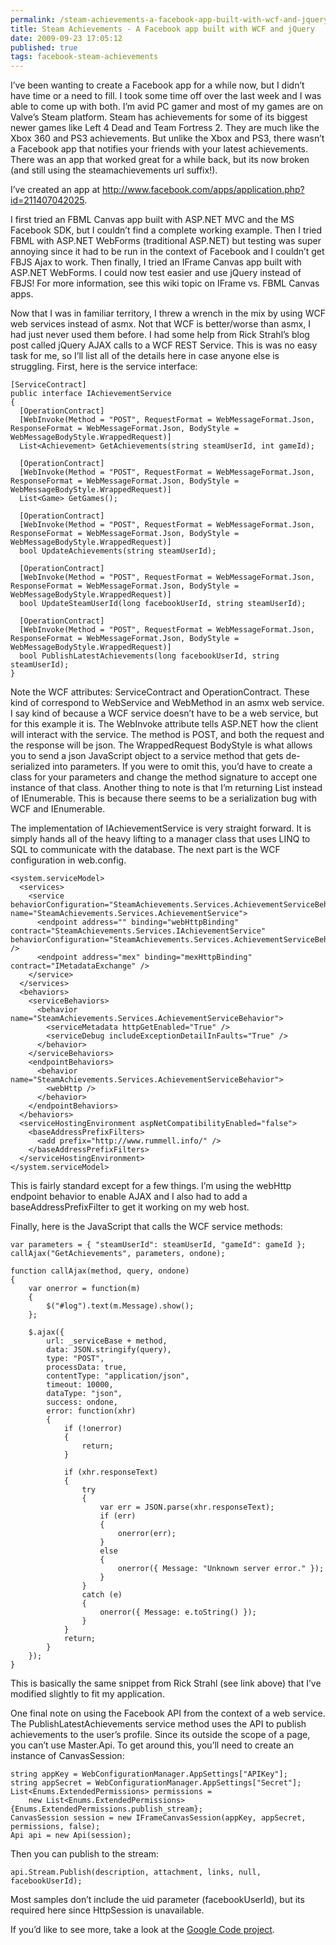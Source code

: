 ```yaml
---
permalink: /steam-achievements-a-facebook-app-built-with-wcf-and-jquery
title: Steam Achievements - A Facebook app built with WCF and jQuery
date: 2009-09-23 17:05:12
published: true
tags: facebook-steam-achievements
---
```


I’ve been wanting to create a Facebook app for a while now, but I didn’t have time or a need to fill. I took some time off over the last week and I was able to come up with both. I’m avid PC gamer and most of my games are on Valve’s Steam platform. Steam has achievements for some of its biggest newer games like Left 4 Dead and Team Fortress 2. They are much like the Xbox 360 and PS3 achievements. But unlike the Xbox and PS3, there wasn’t a Facebook app that notifies your friends with your latest achievements. There was an app that worked great for a while back, but its now broken (and still using the steamachievements url suffix!).

I’ve created an app at http://www.facebook.com/apps/application.php?id=211407042025.

I first tried an FBML Canvas app built with ASP.NET MVC and the MS Facebook SDK, but I couldn’t find a complete working example. Then I tried FBML with ASP.NET WebForms (traditional ASP.NET) but testing was super annoying since it had to be run in the context of Facebook and I couldn’t get FBJS Ajax to work. Then finally, I tried an IFrame Canvas app built with ASP.NET WebForms. I could now test easier and use jQuery instead of FBJS! For more information, see this wiki topic on IFrame vs. FBML Canvas apps.

Now that I was in familiar territory, I threw a wrench in the mix by using WCF web services instead of asmx. Not that WCF is better/worse than asmx, I had just never used them before. I had some help from Rick Strahl’s blog post called jQuery AJAX calls to a WCF REST Service. This is was no easy task for me, so I’ll list all of the details here in case anyone else is struggling. First, here is the service interface:

    [ServiceContract]
    public interface IAchievementService
    {
      [OperationContract]
      [WebInvoke(Method = "POST", RequestFormat = WebMessageFormat.Json, ResponseFormat = WebMessageFormat.Json, BodyStyle = WebMessageBodyStyle.WrappedRequest)]
      List<Achievement> GetAchievements(string steamUserId, int gameId);

      [OperationContract]
      [WebInvoke(Method = "POST", RequestFormat = WebMessageFormat.Json, ResponseFormat = WebMessageFormat.Json, BodyStyle = WebMessageBodyStyle.WrappedRequest)]
      List<Game> GetGames();

      [OperationContract]
      [WebInvoke(Method = "POST", RequestFormat = WebMessageFormat.Json, ResponseFormat = WebMessageFormat.Json, BodyStyle = WebMessageBodyStyle.WrappedRequest)]
      bool UpdateAchievements(string steamUserId);

      [OperationContract]
      [WebInvoke(Method = "POST", RequestFormat = WebMessageFormat.Json, ResponseFormat = WebMessageFormat.Json, BodyStyle = WebMessageBodyStyle.WrappedRequest)]
      bool UpdateSteamUserId(long facebookUserId, string steamUserId);

      [OperationContract]
      [WebInvoke(Method = "POST", RequestFormat = WebMessageFormat.Json, ResponseFormat = WebMessageFormat.Json, BodyStyle = WebMessageBodyStyle.WrappedRequest)]
      bool PublishLatestAchievements(long facebookUserId, string steamUserId);
    }

Note the WCF attributes: ServiceContract and OperationContract. These kind of correspond to WebService and WebMethod in an asmx web service. I say kind of because a WCF service doesn’t have to be a web service, but for this example it is. The WebInvoke attribute tells ASP.NET how the client will interact with the service. The method is POST, and both the request and the response will be json. The WrappedRequest BodyStyle is what allows you to send a json JavaScript object to a service method that gets de-serialized into parameters. If you were to omit this, you’d have to create a class for your parameters and change the method signature to accept one instance of that class. Another thing to note is that I’m returning List<T> instead of IEnumerable<T>. This is because there seems to be a serialization bug with WCF and IEnumerable<T>.

The implementation of IAchievementService is very straight forward. It is simply hands all of the heavy lifting to a manager class that uses LINQ to SQL to communicate with the database. The next part is the WCF configuration in web.config.

    <system.serviceModel>
      <services>
        <service behaviorConfiguration="SteamAchievements.Services.AchievementServiceBehavior" name="SteamAchievements.Services.AchievementService">
          <endpoint address="" binding="webHttpBinding" contract="SteamAchievements.Services.IAchievementService" behaviorConfiguration="SteamAchievements.Services.AchievementServiceBehavior" />
          <endpoint address="mex" binding="mexHttpBinding" contract="IMetadataExchange" />
        </service>
      </services>
      <behaviors>
        <serviceBehaviors>
          <behavior name="SteamAchievements.Services.AchievementServiceBehavior">
            <serviceMetadata httpGetEnabled="True" />
            <serviceDebug includeExceptionDetailInFaults="True" />
          </behavior>
        </serviceBehaviors>
        <endpointBehaviors>
          <behavior name="SteamAchievements.Services.AchievementServiceBehavior">
            <webHttp />
          </behavior>
        </endpointBehaviors>
      </behaviors>
      <serviceHostingEnvironment aspNetCompatibilityEnabled="false">
        <baseAddressPrefixFilters>
          <add prefix="http://www.rummell.info/" />
        </baseAddressPrefixFilters>
      </serviceHostingEnvironment>
    </system.serviceModel>

This is fairly standard except for a few things. I’m using the webHttp endpoint behavior to enable AJAX and I also had to add a baseAddressPrefixFilter to get it working on my web host.

Finally, here is the JavaScript that calls the WCF service methods:

    var parameters = { "steamUserId": steamUserId, "gameId": gameId };
    callAjax("GetAchievements", parameters, ondone);

    function callAjax(method, query, ondone)
    {
        var onerror = function(m)
        {
            $("#log").text(m.Message).show();
        };

        $.ajax({
            url: _serviceBase + method,
            data: JSON.stringify(query),
            type: "POST",
            processData: true,
            contentType: "application/json",
            timeout: 10000,
            dataType: "json",
            success: ondone,
            error: function(xhr)
            {
                if (!onerror)
                {
                    return;
                }

                if (xhr.responseText)
                {
                    try
                    {
                        var err = JSON.parse(xhr.responseText);
                        if (err)
                        {
                            onerror(err);
                        }
                        else
                        {
                            onerror({ Message: "Unknown server error." });
                        }
                    }
                    catch (e)
                    {
                        onerror({ Message: e.toString() });
                    }
                }
                return;
            }
        });
    }

This is basically the same snippet from Rick Strahl (see link above) that I’ve modified slightly to fit my application.

One final note on using the Facebook API from the context of a web service. The PublishLatestAchievements service method uses the API to publish achievements to the user’s profile. Since its outside the scope of a page, you can’t use Master.Api. To get around this, you’ll need to create an instance of CanvasSession:

    string appKey = WebConfigurationManager.AppSettings["APIKey"];
    string appSecret = WebConfigurationManager.AppSettings["Secret"];
    List<Enums.ExtendedPermissions> permissions =
        new List<Enums.ExtendedPermissions> {Enums.ExtendedPermissions.publish_stream};
    CanvasSession session = new IFrameCanvasSession(appKey, appSecret, permissions, false);
    Api api = new Api(session);

Then you can publish to the stream:

    api.Stream.Publish(description, attachment, links, null, facebookUserId);

Most samples don’t include the uid parameter (facebookUserId), but its required here since HttpSession is unavailable.

If you’d like to see more, take a look at the [Google Code project](http://code.google.com/p/facebooksteamachievements/).